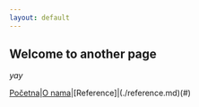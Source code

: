 ```yaml
---
layout: default
---
```


## Welcome to another page

_yay_

[Početna](./index.md)|[O nama](./o-nama.md)|[Reference]|(./reference.md)(#)
